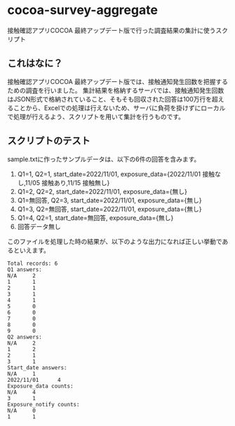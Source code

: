 # cocoa-survey-aggregate
接触確認アプリCOCOA 最終アップデート版で行った調査結果の集計に使うスクリプト

## これはなに？
接触確認アプリCOCOA 最終アップデート版では、接触通知発生回数を把握するための調査を行いました。
集計結果を格納するサーバでは、接触通知発生回数はJSON形式で格納されていること、そもそも回収された回答は100万行を超えることから、Excelでの処理は行えないため、サーバに負荷を掛けずにローカルで処理が行えるよう、スクリプトを用いて集計を行うものです。

## スクリプトのテスト
sample.txtに作ったサンプルデータは、以下の6件の回答を含みます。

1. Q1=1, Q2=1, start_date=2022/11/01, exposure_data={2022/11/01 接触なし,11/05 接触あり,11/15 接触無し}
2. Q1=2, Q2=2, start_date=2022/11/01, exposure_data={無し}
3. Q1=無回答, Q2=3, start_date=2022/11/01, exposure_data={無し}
4. Q1=3, Q2=無回答, start_date=2022/11/01, exposure_data={無し}
5. Q1=4, Q2=1, start_date=無回答, exposure_data={無し}
6. 回答データ無し

このファイルを処理した時の結果が、以下のような出力になれば正しい挙動であるといえます。

```
Total records: 6
Q1 answers:
N/A     2
1       1
2       1
3       1
4       1
5       0
6       0
7       0
8       0
9       0
Q2 answers:
N/A     2
1       2
2       1
3       1
Start_date answers:
N/A     1
2022/11/01      4
Exposure_data counts:
N/A     4
3       1
Exposure_notify counts:
N/A     0
1       1
```
